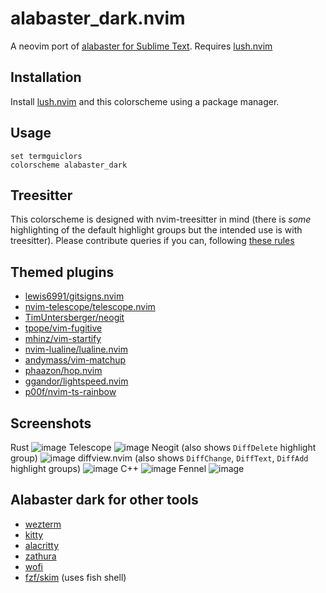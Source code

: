 alabaster_dark.nvim
===

A neovim port of [alabaster for Sublime Text](https://github.com/tonsky/sublime-scheme-alabaster). Requires [lush.nvim](https://github.com/lush.nvim)

## Installation
Install [lush.nvim](https://github.com/rktjmp/lush.nvim) and this colorscheme using a package manager.

## Usage
```vim
set termguiclors
colorscheme alabaster_dark
```

## Treesitter
This colorscheme is designed with nvim-treesitter in mind (there is _some_ highlighting of the default highlight groups but the intended use is with treesitter). Please contribute queries if you can, following [these rules](https://github.com/tonsky/sublime-scheme-alabaster#motivation)

## Themed plugins
- [lewis6991/gitsigns.nvim](https://github.com/lewis6991/gitsigns.nvim)
- [nvim-telescope/telescope.nvim](https://github.com/nvim-telescope/telescope.nvim)
- [TimUntersberger/neogit](https://github.com/TimUntersberger/neogit)
- [tpope/vim-fugitive](https://github.com/tpope/vim-fugitive)
- [mhinz/vim-startify](https://github.com/mhinz/vim-startify)
- [nvim-lualine/lualine.nvim](https://github.com/nvim-lualine/lualine.nvim)
- [andymass/vim-matchup](https://github.com/andymass/vim-matchup)
- [phaazon/hop.nvim](https://github.com/phaazon/hop.nvim)
- [ggandor/lightspeed.nvim](https://github.com/ggandor/lightspeed.nvim)
- [p00f/nvim-ts-rainbow](https://github.com/p00f/nvim-ts-rainbow)

## Screenshots

Rust
![image](https://user-images.githubusercontent.com/36493671/149557093-4d06667f-2f28-4095-8b74-944b84f7fd0d.png)
Telescope
![image](https://user-images.githubusercontent.com/36493671/149559619-07903fa7-196d-41c4-9af0-c8de0386080b.png)
Neogit (also shows `DiffDelete` highlight group)
![image](https://user-images.githubusercontent.com/36493671/149558725-689c3865-dcd7-4f42-b0a1-936d5b935a1b.png)
diffview.nvim (also shows `DiffChange`, `DiffText`, `DiffAdd` highlight groups)
![image](https://user-images.githubusercontent.com/36493671/149557553-3a46271b-8d54-48f9-b939-dbd23c49e628.png)
C++
![image](https://user-images.githubusercontent.com/36493671/149557907-7c262c1d-e5b1-4b0a-a81e-154d9c1fea63.png)
Fennel
![image](https://user-images.githubusercontent.com/36493671/149558090-2efd3fa3-8d91-422f-acd5-5358d7ae1d6d.png)

## Alabaster dark for other tools
- [wezterm](https://gist.github.com/p00f/ed538cf8a811184b23e065c0a5d3fc36)
- [kitty](https://gist.github.com/p00f/ff17b05ff918559852ca7cb9d89432c1)
- [alacritty](https://gist.github.com/p00f/37173508c85e33a4efa7aa394c0b763f)
- [zathura](https://gist.github.com/p00f/aad0abbd3a9cef67562a8ea1aadd2a2e)
- [wofi](https://gist.github.com/p00f/46f41a8c2d85e5edf13fcd38ed130faa)
- [fzf/skim](https://gist.github.com/p00f/9d159123c78cbcf8e716c362cfd4eb2b) (uses fish shell)

